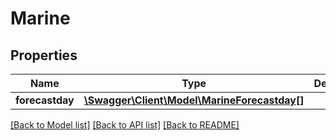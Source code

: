 # Marine

## Properties
Name | Type | Description | Notes
------------ | ------------- | ------------- | -------------
**forecastday** | [**\Swagger\Client\Model\MarineForecastday[]**](MarineForecastday.md) |  | [optional] 

[[Back to Model list]](../README.md#documentation-for-models) [[Back to API list]](../README.md#documentation-for-api-endpoints) [[Back to README]](../README.md)


